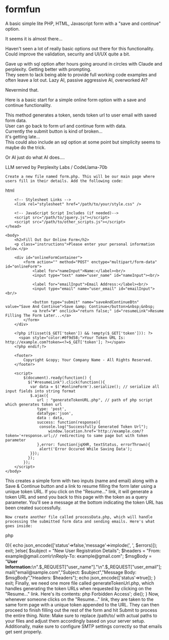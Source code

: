 # formfun

A basic simple lite PHP, HTML, Javascript form with a "save and continue" option.

It seems it is almost there...

Haven't seen a lot of really basic options out there for this functionality.  Could improve the validation, security and UI/UX quite a bit.

Gave up with sql option after hours going around in circles with Claude and perplexity.  Getting better with prompting.  
They seem to lack being able to provide full working code examples and often leave a lot out.  Lazy AI, passive aggressive AI, overworked AI?

Nevermind that.

Here is a basic start for a simple online form option with a save and continue functionality.

This method generates a token, sends token url to user email with saved form data. <br>
User can go back to form url and continue form with data. <br>
Currently the submit button is kind of broken... <br>
it's getting late...  <br>
This could also include an sql option at some point but simplicity seems to maybe do the trick.

Or AI just do what AI does.... 

LLM served by Perplexity Labs / 
CodeLlama-70b

    Create a new file named form.php. This will be our main page where users fill in their details. Add the following code:

html
<!DOCTYPE html>
<html lang="en">
    <head>
        <!-- Meta Tags -->
        <meta charset="UTF-8" />
        <title>Online Form</title>
        
        <!-- Stylesheet Links -->
        <link rel="stylesheet" href="/path/to/your/style.css" />
    
        <!-- JavaScript Script Includes (if needed)-->
        <script src="/path/to/jquery.js"></script>
        <script src="/path/to/other_scripts.js"></script>
    </head>

    <body>
        <h2>Fill Out Our Online Form</h2>
        <p class="instructions">Please enter your personal information below.</p>

        <div id="onlineFormContainer">
            <form action="" method="POST" enctype="multipart/form-data" id="onlineForm">
                <label for="nameInput">Name:</label><br/>
                <input type="text" name="user_name" id="nameInput"><br/>
                
                <label for="emailInput">Email Address:</label><br/>
                <input type="email" name="user_email" id="emailInput"><br/>
            
                <button type="submit" name="saveAndContinueBtn" value="Save And Continue">Save &amp; Continue</button>&nbsp;&nbsp;
                <a href="#" onclick="return false;" id="resumeLink">Resume Filling The Form Later...</a>
            </form>
        </div>

        <?php if(isset($_GET['token']) && !empty($_GET['token'])): ?>
          <span style="color:#0f9d58;">Your Token URL Is: http://example.com?token=<?=$_GET['token']; ?></span>
        <?php endif;?>

        <footer>
            Copyright &copy; Your Company Name - All Rights Reserved.
        </footer>

        <script>
            $(document).ready(function() {
              $("#resumeLink").click(function(){
               var data = $('#onlineForm').serialize(); // serialize all input fields into string format
               $.ajax({
			      url : "generateTokenURL.php", // path of php script which generates token url
			      type: 'post',
			      dataType:'json',
			      data : data,
			      success: function(response){
			       console.log("Successfully Generated Token Url");
			           window.location.href='http://example.com/?token='+response.url;// redirecting to same page but with token parameter
			      },error: function(jqXHR, textStatus, errorThrown){
			       alert('Error Occured While Saving Data');
			   }});
              });
            });
        </script>
    </body>
</html>

This creates a simple form with two inputs (name and email) along with a Save & Continue button and a link to resume filling the form later using a unique token URL. If you click on the "Resume..." link, it will generate a token URL and send you back to this page with the token as a query parameter. You'll see a message at the bottom indicating the token URL has been created successfully.

    Now create another file called processData.php, which will handle processing the submitted form data and sending emails. Here's what goes inside:

php
<?php
$errors = array();

if(!filter_var($_REQUEST["user_email"],FILTER_VALIDATE_EMAIL)){
 $errors[] = "Invalid Email";
}

if(count($errors)>0){
 echo json_encode(['status'=>false,'message'=>implode(', ', $errors)]);
 exit;
}else{
 $subject = "New User Registration Details";
 $headers = "From: example@gmail.com\r\nReply-To: example@gmail.com";
 $msgBody = "<b>User Information:</b>\n".$_REQUEST["user_name"]."\n".$_REQUEST["user_email"];
 mail("email@sample.com","Subject: $subject","Message Body: $msgBody","Headers: $headers");
 echo json_encode(['status'=>true]);
}
exit;

    Finally, we need one more file called generateTokenUrl.php, which handles generating the token URLs when requested by clicking on the "Resume..." link. Here's its contents:

php
<?php
session_start();
include_once 'processData.php';

if ($_SERVER['REQUEST_METHOD'] == 'POST') {
 $_SESSION['temp_data']['user_name'] = filter_input(INPUT_POST,"user_name");
 $_SESSION['temp_data']['user_email'] = filter_input(INPUT_POST,"user_email");

 $uniqueId = uniqid().rand(1000,9999);
 header('Location:/path/to/form.php?token='.$uniqueId.'&action=resume');
 die();
} else {
 header('HTTP/1.0 403 Forbidden');
 echo '<h1>Forbidden Access</h1>';
 die();
}

Now, whenever someone clicks on the "Resume..." link, they are taken to the same form page with a unique token appended to the URL. They can then proceed to finish filling out the rest of the form and hit Submit to process the entire thing. Note: Make sure to replace /path/to/ with actual paths to your files and adjust them accordingly based on your server setup. Additionally, make sure to configure SMTP settings correctly so that emails get sent properly.
